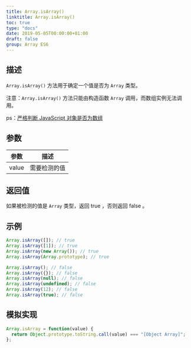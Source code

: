 ```yaml
---
title: Array.isArray()
linktitle: Array.isArray()
toc: true
type: "docs"
date: 2019-05-05T00:00:00+01:00
draft: false
group: Array ES6
---
```



## 描述

`Array.isArray()` 方法用于确定一个值是否为 `Array` 类型。

注意：`Array.isArray()` 方法只能由构造函数 `Array` 调用，而数组实例无法调用。

ps：[严格判断 JavaScript 对象是否为数组](http://web.mit.edu/jwalden/www/isArray.html)

## 参数

| 参数  | 描述         |
| ----- | ------------ |
| value | 需要检测的值 |

## 返回值

如果被检测的值是 `Array` 类型，返回 true ，否则返回 false 。

## 示例

```js
Array.isArray([]); // true
Array.isArray([1]); // true
Array.isArray(new Array()); // true
Array.isArray(Array.prototype); // true

Array.isArray(); // false
Array.isArray({}); // false
Array.isArray(null); // false
Array.isArray(undefined); // false
Array.isArray(12); // false
Array.isArray(true); // false
```

## 模拟实现

```js
Array.isArray = function(value) {
  return Object.prototype.toString.call(value) === "[Object Array]";
};
```
